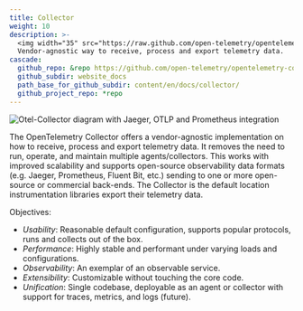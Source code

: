 ```yaml
---
title: Collector
weight: 10
description: >-
  <img width="35" src="https://raw.github.com/open-telemetry/opentelemetry.io/main/iconography/32x32/Collector.svg" alt="Collector logo"></img>
  Vendor-agnostic way to receive, process and export telemetry data.
cascade:
  github_repo: &repo https://github.com/open-telemetry/opentelemetry-collector
  github_subdir: website_docs
  path_base_for_github_subdir: content/en/docs/collector/
  github_project_repo: *repo
---
```


<img src="https://raw.github.com/open-telemetry/opentelemetry.io/main/iconography/Otel_Collector.svg" alt="Otel-Collector diagram with Jaeger, OTLP and Prometheus integration"></img>

The OpenTelemetry Collector offers a vendor-agnostic implementation on how to
receive, process and export telemetry data. It removes the need to run,
operate, and maintain multiple agents/collectors. This works with improved scalability and supports
open-source observability data formats (e.g. Jaeger, Prometheus, Fluent Bit,
etc.) sending to one or more open-source or commercial back-ends. The Collector
is the default location instrumentation libraries export their telemetry data.

Objectives:

- *Usability*: Reasonable default configuration, supports popular protocols, runs and collects out of the box.
- *Performance*: Highly stable and performant under varying loads and configurations.
- *Observability*: An exemplar of an observable service.
- *Extensibility*: Customizable without touching the core code.
- *Unification*: Single codebase, deployable as an agent or collector with support for traces, metrics, and logs (future).
